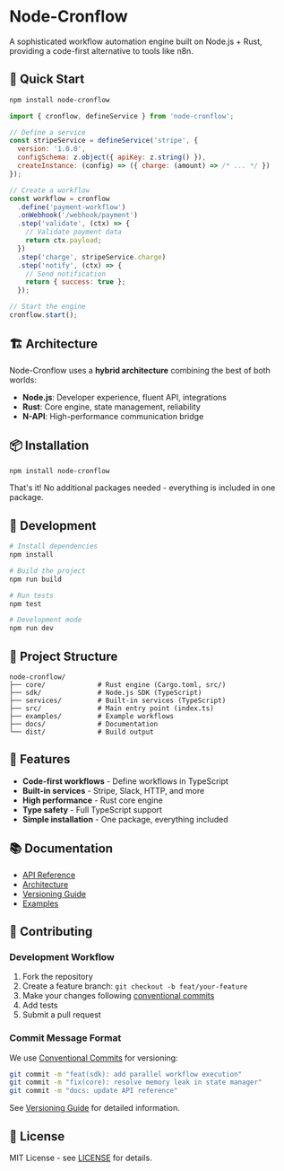 # Node-Cronflow

A sophisticated workflow automation engine built on Node.js + Rust, providing a code-first alternative to tools like n8n.

## 🚀 Quick Start

```bash
npm install node-cronflow
```

```javascript
import { cronflow, defineService } from 'node-cronflow';

// Define a service
const stripeService = defineService('stripe', {
  version: '1.0.0',
  configSchema: z.object({ apiKey: z.string() }),
  createInstance: (config) => ({ charge: (amount) => /* ... */ })
});

// Create a workflow
const workflow = cronflow
  .define('payment-workflow')
  .onWebhook('/webhook/payment')
  .step('validate', (ctx) => {
    // Validate payment data
    return ctx.payload;
  })
  .step('charge', stripeService.charge)
  .step('notify', (ctx) => {
    // Send notification
    return { success: true };
  });

// Start the engine
cronflow.start();
```

## 🏗️ Architecture

Node-Cronflow uses a **hybrid architecture** combining the best of both worlds:

- **Node.js**: Developer experience, fluent API, integrations
- **Rust**: Core engine, state management, reliability
- **N-API**: High-performance communication bridge

## 📦 Installation

```bash
npm install node-cronflow
```

That's it! No additional packages needed - everything is included in one package.

## 🔧 Development

```bash
# Install dependencies
npm install

# Build the project
npm run build

# Run tests
npm test

# Development mode
npm run dev
```

## 📁 Project Structure

```
node-cronflow/
├── core/             # Rust engine (Cargo.toml, src/)
├── sdk/              # Node.js SDK (TypeScript)
├── services/         # Built-in services (TypeScript)
├── src/              # Main entry point (index.ts)
├── examples/         # Example workflows
├── docs/             # Documentation
└── dist/             # Build output
```

## 🎯 Features

- **Code-first workflows** - Define workflows in TypeScript
- **Built-in services** - Stripe, Slack, HTTP, and more
- **High performance** - Rust core engine
- **Type safety** - Full TypeScript support
- **Simple installation** - One package, everything included

## 📚 Documentation

- [API Reference](./docs/api-reference.md)
- [Architecture](./docs/architecture.md)
- [Versioning Guide](./docs/versioning-guide.md)
- [Examples](./examples/)

## 🤝 Contributing

### Development Workflow

1. Fork the repository
2. Create a feature branch: `git checkout -b feat/your-feature`
3. Make your changes following [conventional commits](./docs/versioning-guide.md)
4. Add tests
5. Submit a pull request

### Commit Message Format

We use [Conventional Commits](https://www.conventionalcommits.org/) for versioning:

```bash
git commit -m "feat(sdk): add parallel workflow execution"
git commit -m "fix(core): resolve memory leak in state manager"
git commit -m "docs: update API reference"
```

See [Versioning Guide](./docs/versioning-guide.md) for detailed information.

## 📄 License

MIT License - see [LICENSE](LICENSE) for details.
